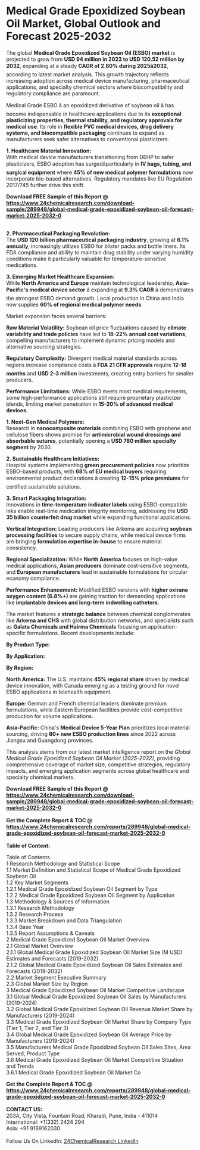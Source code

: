 <h1>Medical Grade Epoxidized Soybean Oil Market, Global Outlook and Forecast 2025-2032</h1><p>The global <strong>Medical Grade Epoxidized Soybean Oil (ESBO) market</strong> is projected to grow from <strong>USD 94 million in 2023 to USD 120.52 million by 2032</strong>, expanding at a steady <strong>CAGR of 2.80% during 2025â2032</strong>, according to latest market analysis. This growth trajectory reflects increasing adoption across medical device manufacturing, pharmaceutical applications, and specialty chemical sectors where biocompatibility and regulatory compliance are paramount.</p><p>Medical Grade ESBO â an epoxidized derivative of soybean oil â has become indispensable in healthcare applications due to its <strong>exceptional plasticizing properties, thermal stability, and regulatory approvals for medical use</strong>. Its role in <strong>flexible PVC medical devices, drug delivery systems, and biocompatible packaging</strong> continues to expand as manufacturers seek safer alternatives to conventional plasticizers.</p><p><strong>1. Healthcare Material Innovation:</strong><br>
With medical device manufacturers transitioning from DEHP to safer plasticizers, ESBO adoption has surgedâparticularly in <strong>IV bags, tubing, and surgical equipment</strong> where <strong>45% of new medical polymer formulations</strong> now incorporate bio-based alternatives. Regulatory mandates like EU Regulation 2017/745 further drive this shift.</p><div><b>Download FREE Sample of this Report @ 
            <a href="https://www.24chemicalresearch.com/download-sample/289948/global-medical-grade-epoxidized-soybean-oil-forecast-market-2025-2032-0">
            https://www.24chemicalresearch.com/download-sample/289948/global-medical-grade-epoxidized-soybean-oil-forecast-market-2025-2032-0</a></b></div><br><p><strong>2. Pharmaceutical Packaging Revolution:</strong><br>
The <strong>USD 120 billion pharmaceutical packaging industry</strong>, growing at <strong>6.1% annually</strong>, increasingly utilizes ESBO for blister packs and bottle liners. Its FDA compliance and ability to maintain drug stability under varying humidity conditions make it particularly valuable for temperature-sensitive medications.</p><p><strong>3. Emerging Market Healthcare Expansion:</strong><br>
While <strong>North America and Europe</strong> maintain technological leadership, <strong>Asia-Pacific's medical device sector</strong> â expanding at <strong>9.3% CAGR</strong> â demonstrates the strongest ESBO demand growth. Local production in China and India now supplies <strong>60% of regional medical polymer needs</strong>.</p><p>Market expansion faces several barriers:</p><p><strong>Raw Material Volatility:</strong> Soybean oil price fluctuations caused by <strong>climate variability and trade policies</strong> have led to <strong>18-22% annual cost variations</strong>, compelling manufacturers to implement dynamic pricing models and alternative sourcing strategies.</p><p><strong>Regulatory Complexity:</strong> Divergent medical material standards across regions increase compliance costs â <strong>FDA 21 CFR approvals</strong> require <strong>12-18 months</strong> and <strong>USD 2-3 million</strong> investments, creating entry barriers for smaller producers.</p><p><strong>Performance Limitations:</strong> While ESBO meets most medical requirements, some high-performance applications still require proprietary plasticizer blends, limiting market penetration in <strong>15-20% of advanced medical devices</strong>.</p><p><strong>1. Next-Gen Medical Polymers:</strong><br>
Research in <strong>nanocomposite materials</strong> combining ESBO with graphene and cellulose fibers shows promise for <strong>antimicrobial wound dressings and absorbable sutures</strong>, potentially opening a <strong>USD 780 million specialty segment</strong> by 2030.</p><p><strong>2. Sustainable Healthcare Initiatives:</strong><br>
Hospital systems implementing <strong>green procurement policies</strong> now prioritize ESBO-based products, with <strong>68% of EU medical buyers</strong> requiring environmental product declarations â creating <strong>12-15% price premiums</strong> for certified sustainable solutions.</p><p><strong>3. Smart Packaging Integration:</strong><br>
Innovations in <strong>time-temperature indicator labels</strong> using ESBO-compatible inks enable real-time medication integrity monitoring, addressing the <strong>USD 35 billion counterfeit drug market</strong> while expanding functional applications.</p><p><strong>Vertical Integration:</strong> Leading producers like Arkema are acquiring <strong>soybean processing facilities</strong> to secure supply chains, while medical device firms are bringing <strong>formulation expertise in-house</strong> to ensure material consistency.</p><p><strong>Regional Specialization:</strong> While <strong>North America</strong> focuses on high-value medical applications, <strong>Asian producers</strong> dominate cost-sensitive segments, and <strong>European manufacturers</strong> lead in sustainable formulations for circular economy compliance.</p><p><strong>Performance Enhancement:</strong> Modified ESBO versions with <strong>higher oxirane oxygen content (6.8%+)</strong> are gaining traction for demanding applications like <strong>implantable devices and long-term indwelling catheters</strong>.</p><p>The market features a <strong>strategic balance</strong> between chemical conglomerates like <strong>Arkema and CHS</strong> with global distribution networks, and specialists such as <strong>Galata Chemicals and Hairma Chemicals</strong> focusing on application-specific formulations. Recent developments include:</p><p><strong>By Product Type:</strong></p><p><strong>By Application:</strong></p><p><strong>By Region:</strong></p><p><strong>North America:</strong> The U.S. maintains <strong>45% regional share</strong> driven by medical device innovation, with Canada emerging as a testing ground for novel ESBO applications in telehealth equipment.</p><p><strong>Europe:</strong> German and French chemical leaders dominate premium formulations, while Eastern European facilities provide cost-competitive production for volume applications.</p><p><strong>Asia-Pacific:</strong> China's <strong>Medical Device 5-Year Plan</strong> prioritizes local material sourcing, driving <strong>80+ new ESBO production lines</strong> since 2022 across Jiangsu and Guangdong provinces.</p><p>This analysis stems from our latest market intelligence report on the <em>Global Medical Grade Epoxidized Soybean Oil Market (2025-2032)</em>, providing comprehensive coverage of market size, competitive strategies, regulatory impacts, and emerging application segments across global healthcare and specialty chemical markets.</p><div><b>Download FREE Sample of this Report @ 
            <a href="https://www.24chemicalresearch.com/download-sample/289948/global-medical-grade-epoxidized-soybean-oil-forecast-market-2025-2032-0">
            https://www.24chemicalresearch.com/download-sample/289948/global-medical-grade-epoxidized-soybean-oil-forecast-market-2025-2032-0</a></b></div><br><div><b>Get the Complete Report & TOC @ 
            <a href="https://www.24chemicalresearch.com/reports/289948/global-medical-grade-epoxidized-soybean-oil-forecast-market-2025-2032-0">
            https://www.24chemicalresearch.com/reports/289948/global-medical-grade-epoxidized-soybean-oil-forecast-market-2025-2032-0</a></b></div><br>
            <b>Table of Content:</b><p>Table of Contents<br />
1 Research Methodology and Statistical Scope<br />
1.1 Market Definition and Statistical Scope of Medical Grade Epoxidized Soybean Oil<br />
1.2 Key Market Segments<br />
1.2.1 Medical Grade Epoxidized Soybean Oil Segment by Type<br />
1.2.2 Medical Grade Epoxidized Soybean Oil Segment by Application<br />
1.3 Methodology & Sources of Information<br />
1.3.1 Research Methodology<br />
1.3.2 Research Process<br />
1.3.3 Market Breakdown and Data Triangulation<br />
1.3.4 Base Year<br />
1.3.5 Report Assumptions & Caveats<br />
2 Medical Grade Epoxidized Soybean Oil Market Overview<br />
2.1 Global Market Overview<br />
2.1.1 Global Medical Grade Epoxidized Soybean Oil Market Size (M USD) Estimates and Forecasts (2019-2032)<br />
2.1.2 Global Medical Grade Epoxidized Soybean Oil Sales Estimates and Forecasts (2019-2032)<br />
2.2 Market Segment Executive Summary<br />
2.3 Global Market Size by Region<br />
3 Medical Grade Epoxidized Soybean Oil Market Competitive Landscape<br />
3.1 Global Medical Grade Epoxidized Soybean Oil Sales by Manufacturers (2019-2024)<br />
3.2 Global Medical Grade Epoxidized Soybean Oil Revenue Market Share by Manufacturers (2019-2024)<br />
3.3 Medical Grade Epoxidized Soybean Oil Market Share by Company Type (Tier 1, Tier 2, and Tier 3)<br />
3.4 Global Medical Grade Epoxidized Soybean Oil Average Price by Manufacturers (2019-2024)<br />
3.5 Manufacturers Medical Grade Epoxidized Soybean Oil Sales Sites, Area Served, Product Type<br />
3.6 Medical Grade Epoxidized Soybean Oil Market Competitive Situation and Trends<br />
3.6.1 Medical Grade Epoxidized Soybean Oil Market Co</p><div><b>Get the Complete Report & TOC @ 
            <a href="https://www.24chemicalresearch.com/reports/289948/global-medical-grade-epoxidized-soybean-oil-forecast-market-2025-2032-0">
            https://www.24chemicalresearch.com/reports/289948/global-medical-grade-epoxidized-soybean-oil-forecast-market-2025-2032-0</a></b></div><br><b>CONTACT US:</b><br>
            203A, City Vista, Fountain Road, Kharadi, Pune, India - 411014<br>
            International: +1(332) 2424 294<br>
            Asia: +91 9169162030 <br><br>
            Follow Us On LinkedIn: <a href="https://www.linkedin.com/company/24chemicalresearch/">24ChemicalResearch LinkedIn</a>